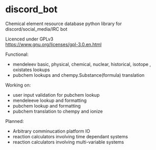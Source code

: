 # discord_bot
 Chemical element resource database python library for discord/social_media/IRC bot                                

 Licenced under GPLv3                                                        
 https://www.gnu.org/licenses/gpl-3.0.en.html                                

Functional:

 * mendeleev basic, physical, chemical, nuclear, historical, isotope , oxistates lookups
 * pubchem lookups and chempy.Substance(formula) translation 
 
Working on: 

 * user input validation for pubchem lookup
 * mendeleeve lookup and formatting
 * pubchem lookup and formatting
 * pubchem translation to chempy and ionize

Planned:
 * Arbitrary comminucation platform IO
 * reaction calculators involving time dependant systems
 * reaction calculators involving multi-variable systems
 
